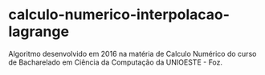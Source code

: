 # calculo-numerico-interpolacao-lagrange
Algoritmo desenvolvido em 2016 na matéria de Calculo Numérico do curso de Bacharelado em Ciência da Computação da UNIOESTE - Foz.
